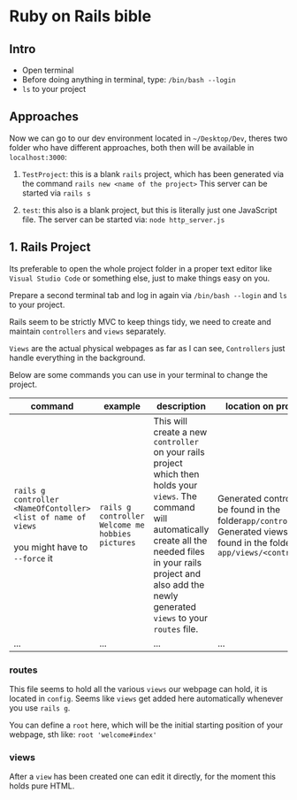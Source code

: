 # Ruby on Rails bible

## Intro

- Open terminal
- Before doing anything in terminal, type: `/bin/bash --login`
- `ls` to your project

## Approaches

Now we can go to our dev environment located in `~/Desktop/Dev`, theres two folder who have different approaches, both then will be available in `localhost:3000`:

1. `TestProject`: this is a blank `rails` project, which has been generated via the command `rails new <name of the project>` This server can be started via `rails s`

2. `test`: this also is a blank project, but this is literally just one JavaScript file. The server can be started via: `node http_server.js`

## 1. Rails Project

Its preferable to open the whole project folder in a proper text editor like `Visual Studio Code` or something else, just to make things easy on you.

Prepare a second terminal tab and log in again via `/bin/bash --login` and `ls` to your project.

Rails seem to be strictly MVC to keep things tidy, we need to create and maintain `controllers` and `views` separately.

`Views` are the actual physical webpages as far as I can see, `Controllers` just handle everything in the background.

Below are some commands you can use in your terminal to change the project.

| command                                                      | example                                          | description                                                  | location on project files                                    |
| ------------------------------------------------------------ | ------------------------------------------------ | ------------------------------------------------------------ | ------------------------------------------------------------ |
| `rails g controller <NameOfContoller> <list of name of views`<br /><br />you might have to `--force` it | `rails g controller Welcome me hobbies pictures` | This will create a new `controller` on your rails project which then holds your `views`. The command will automatically create all the needed files in your rails project and also add the newly generated `views` to your `routes` file. | Generated controllers can be found in the folder`app/controllers`<br />Generated views can be found in the folder `app/views/<controllerName>` |
| ...                                                          | ...                                              | ...                                                          | ...                                                          |

### routes

This file seems to hold all the various `views` our webpage can hold, it is located in `config`. Seems like `views` get added here automatically whenever you use `rails g`.

You can define a `root` here, which will be the initial starting position of your webpage, sth like: `root 'welcome#index'`

### views

After a `view` has been created one can edit it directly, for the moment this holds pure HTML.